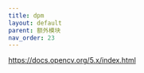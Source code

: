 ```yaml
---
title: dpm
layout: default
parent: 额外模块
nav_order: 23
---
```


https://docs.opencv.org/5.x/index.html